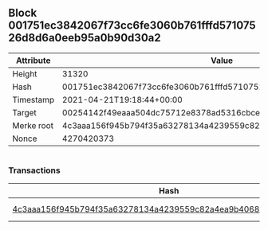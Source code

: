 ## Block 001751ec3842067f73cc6fe3060b761fffd57107526d8d6a0eeb95a0b90d30a2

Attribute | Value
--- | ---
Height | 31320
Hash | 001751ec3842067f73cc6fe3060b761fffd57107526d8d6a0eeb95a0b90d30a2
Timestamp | 2021-04-21T19:18:44+00:00
Target | 00254142f49eaaa504dc75712e8378ad5316cbcead634704b3734b6271167cc4
Merke root | 4c3aaa156f945b794f35a63278134a4239559c82a4ea9b4068de40ceeac52b8f
Nonce | 4270420373

```

```

### Transactions

Hash | Amount
--- | ---
[4c3aaa156f945b794f35a63278134a4239559c82a4ea9b4068de40ceeac52b8f](4c3aaa156f945b794f35a63278134a4239559c82a4ea9b4068de40ceeac52b8f.md) | 10.00000000 SKEPTI 
